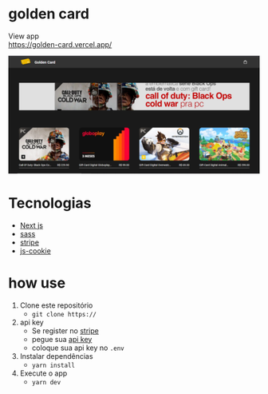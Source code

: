 
# golden card

View app </br> 
https://golden-card.vercel.app/ 


![alt text](public/preview.png "Logo Title Text 1")

# Tecnologias 
- [Next js](https://nextjs.org/)
- [sass](https://sass-lang.com/)
- [stripe](https://stripe.com/br)
- [js-cookie](https://www.npmjs.com/package/js-cookie)


# how use
1. Clone este repositório
    * `git clone https://`
2. api key
    * Se register no [stripe](https://stripe.com) 
    * pegue sua [api key](https://dashboard.stripe.com/login?redirect=%2Faccount%2Fapikeys) 
    * coloque sua api key no `.env`
3. Instalar dependências
    * `yarn install`
4. Execute o app
    * `yarn dev`
